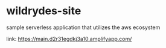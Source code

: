 # wildrydes-site

sample serverless application that utilizes the aws ecosystem

link: https://main.d2r31egdkj3a10.amplifyapp.com/
